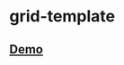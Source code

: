 # grid-template

## [Demo](https://htmlpreview.github.io/?https://github.com/Ligalaiz/grid-template/blob/master/index.html)
